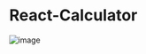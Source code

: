 # React-Calculator
![image](https://user-images.githubusercontent.com/102523492/219333837-85868eed-ed3c-485f-8459-18c98656c6ba.png)
